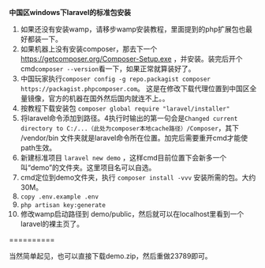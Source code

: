 **中国区windows下laravel的标准包安装**

1. 如果还没有安装wamp，请移步wamp安装教程，里面提到的php扩展包也最好都装一下。
2. 如果机器上没有安装composer，那去下一个 https://getcomposer.org/Composer-Setup.exe ，并安装。装完后开个cmd```composer --version```看一下，如果正常就算装好了。
3. 中国玩家执行```composer config -g repo.packagist composer https://packagist.phpcomposer.com```。 这是在修改下载代理位置到中国区全量镜像，官方的机器在国外然后国内就连不上。。
4. 按教程下载安装包 ```composer global require "laravel/installer"```
5. 将laravel命令添加到路径。4执行时输出的第一句会是```Changed current directory to C:/...（此处为composer本地cache路径）/Composer```，其下 /vendor/bin 文件夹就是laravel命令所在位置。加完后需要重开cmd才能使path生效。
6. 新建标准项目 ```laravel new demo``` ，这样cmd目前位置下会新多一个叫“demo”的文件夹。这里项目名可以自选。
7. cmd定位到demo文件夹，执行 ```composer install -vvv``` 安装所需的包。大约30M。
8. ```copy .env.example .env```
9. ```php artisan key:generate```
10. 修改wamp启动路径到 demo/public，然后就可以在localhost里看到一个laravel的裸主页了。

==========

当然简单起见，也可以直接下载demo.zip，然后重做23789即可。